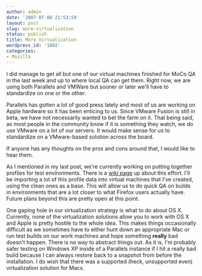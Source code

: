 ```yaml
---
author: admin
date: '2007-07-08 21:53:59'
layout: post
slug: more-virtualization
status: publish
title: More Virtualization
wordpress_id: '1802'
categories:
- Mozilla
---
```

I did manage to get all but one of our virtual machines finished for MoCo QA in the last week and up to where local QA can get them. Right now, we are using both Parallels and VMWare but sooner or later we'll have to standardize on one or the other.

Parallels has gotten a lot of good press lately and most of us are working on Apple hardware so it has been enticing to us. Since VMware Fusion is still in beta, we have not necessarily wanted to bet the farm on it. That being said, as most people in the community know if it is something they watch, we do use VMware on a lot of our servers. It would make sense for us to standardize on a VMware-based solution across the board.

If anyone has any thoughts on the pros and cons around that, I would like to hear them.

As I mentioned in my last post, we're currently working on putting together profiles for test environments. There is a <a href="http://wiki.mozilla.org/MozillaQualityAssurance:Environments">wiki page</a> up about this effort. I'll be importing a lot of this profile data into virtual machines that I've created, using the clean ones as a base. This will allow us to do quick QA on builds in environments that are a lot closer to what Firefox users actually have. Future plans beyond this are pretty open at this point.

One gaping hole in our virtualization strategy is what to do about OS X. Currently, none of the virtualization solutions allow you to work with OS X and Apple is pretty hostile to the whole idea. This makes things occasionally difficult as we sometimes have to either hunt down an appropriate Mac or run test builds on our work machines and hope something <strong>really</strong> bad doesn't happen. There is no way to abstract things out. As it is, I'm probably safer testing on Windows XP inside of a Parallels instance if I hit a really bad build because I can always restore back to a snapshot from before the installation. I do wish that there was a supported (heck, unsupported even) virtualization solution for Macs.
